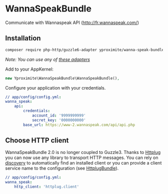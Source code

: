 # WannaSpeakBundle
Communicate with Wannaspeak API (http://fr.wannaspeak.com/)

## Installation

```bash
composer require php-http/guzzle6-adapter yproximite/wanna-speak-bundle
```

*Note: You can use any of [these adapters](https://packagist.org/providers/php-http/client-implementation)*

Add to your AppKernel:

```php
new Yproximite\WannaSpeakBundle\WannaSpeakBundle(),
```

Configure your application with your credentials.

``` yaml
// app/config/config.yml:
wanna_speak:
    api:
        credentials:
            account_id: '9999999999'
            secret_key: '0000000000'
        base_url: https://www-2.wannaspeak.com/api/api.php

```


## Choose HTTP client

WannaSpeakBundle 2.0 is no longer coupled to Guzzle3. Thanks to [Httplug](http://docs.php-http.org/en/latest/index.html) you can now use any
library to transport HTTP messages. You can rely on [discovery](http://docs.php-http.org/en/latest/discovery.html) to automatically
find an installed client or you can provide a client service name to the configuration (see [HttplugBundle](https://github.com/php-http/HttplugBundle)). 

``` yaml
// app/config/config.yml:
wanna_speak:
    http_client: 'httplug.client'
